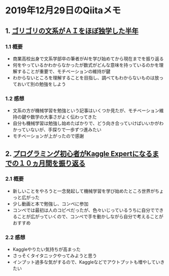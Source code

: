 # 2019年12月29日のQiitaメモ

## 1. [ゴリゴリの文系がＡＩをほぼ独学した半年](https://qiita.com/OD3/items/f9988fe89c7665e933b4)

### 1.1 概要

- 商業高校出身で文系学部卒の筆者がAIを学び始めてから現在までを振り返る
- 何をやっているかわからなかったが数式がどんな意味を持っているのかを理解することが重要で、モチベーションの維持が鍵
- わからないところを理解することを目指し、調べてもわからないものは放っておいて別の勉強をしよう

### 1.2 感想

- 文系の方が機械学習を勉強という記事はいくつか見たが、モチベーション維持の鍵や数学の大事さがよく伝わってきた
- 自分も機械学習は勉強し始めたばかりで、どう向き合っていけばいいかがわかっていないが、手探りで一歩ずつ進みたい
- モチベーションが上がったので感謝

## 2. [プログラミング初心者がKaggle Expertになるまでの１０ヵ月間を振り返る](https://qiita.com/Kmat67916008/items/3fbead37b95e4c9506c2)

### 2.1 概要

- 新しいことをやろうと一念発起して機械学習を学び始めたところ世界がちょっと広がった
- 少し動画と本で勉強し、コンペに参加
- コンペでは最初は人のコピペだったが、色々いじっているうちに自分でできることが広がっていくので、コンペで手を動かしながら自分で考えることがおすすめ

### 2.2 感想

- Kaggleやりたい気持ちが高まった
- さっそくタイタニックやってみようと思う
- インプット過多な気がするので、Kaggleなどでアウトプットも増やしていきたい

